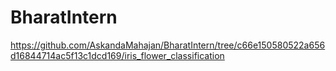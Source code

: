 # BharatIntern
https://github.com/AskandaMahajan/BharatIntern/tree/c66e150580522a656d16844714ac5f13c1dcd169/iris_flower_classification
